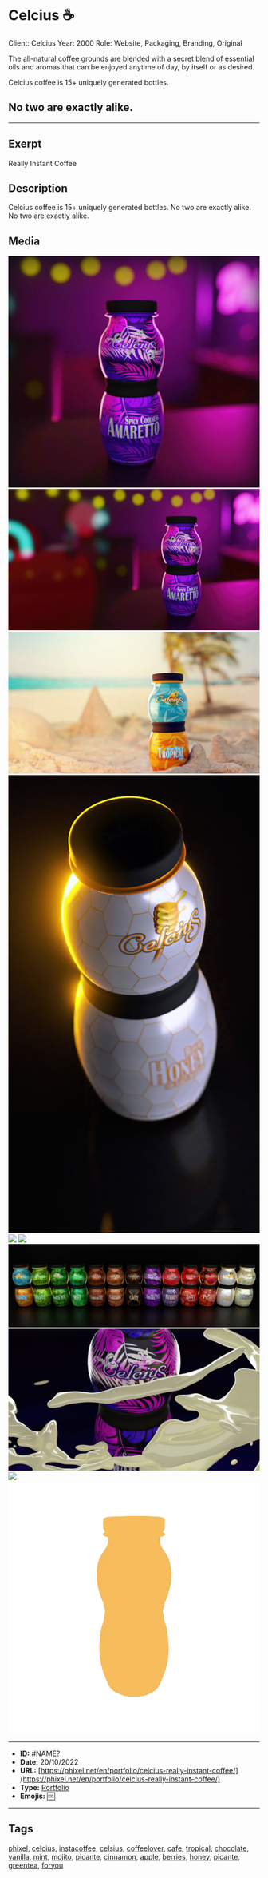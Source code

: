 # Celcius ☕
Client: Celcius
Year: 2000
Role: Website, Packaging, Branding, Original

The all-natural coffee grounds are blended with a secret blend of essential oils and aromas that can be enjoyed anytime of day, by itself or as desired.

Celcius coffee is 15+ uniquely generated bottles.
## No two are exactly alike.


------------
## Exerpt
Really Instant Coffee
## Description
Celcius coffee is 15+ uniquely generated bottles. No two are exactly alike. No two are exactly alike.
## Media
<img src="media/55fc1a70/celcius-bar-cut.jpg">
<img src="media/80c68221/celcius-bar.jpg">
<img src="media/598748d7/celcius-beach.jpg">
<img src="media/cfd24a62/celcius-honey.jpg">
<img src="media/ec9841eb/celcius-morning-cut.jpg">
<img src="media/3f7aaecf/celcius-morning.jpg">
<img src="media/0ac38715/all.jpg">
<img src="media/7bd3a6aa/amaretto.jpg">
<img src="media/8f5d4105/presentation.mp4">
<img src="media/f713f605/loading.webp">

------------
- **ID:** #NAME?
- **Date:** 20/10/2022
- **URL:** [https://phixel.net/en/portfolio/celcius-really-instant-coffee/](https://phixel.net/en/portfolio/celcius-really-instant-coffee/)
- **Type:** [Portfolio](#portfolio)
- **Emojis:** 🆒

------------
## Tags
[phixel](#phixel), [celcius](#celcius), [instacoffee](#instacoffee), [celsius](#celsius), [coffeelover](#coffeelover), [cafe](#cafe), [tropical](#tropical), [chocolate](#chocolate), [vanilla](#vanilla), [mint](#mint), [mojito](#mojito), [picante](#picante), [cinnamon](#cinnamon), [apple](#apple), [berries](#berries), [honey](#honey), [picante](#picante), [greentea](#greentea), [foryou](#foryou)
